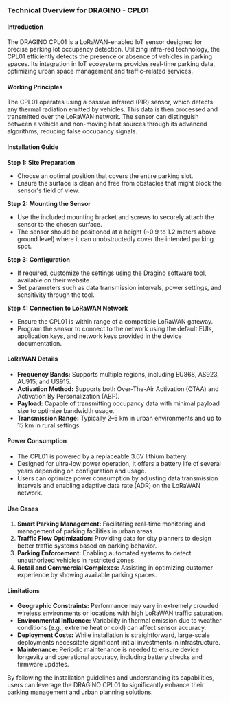 ### Technical Overview for DRAGINO - CPL01

#### Introduction
The DRAGINO CPL01 is a LoRaWAN-enabled IoT sensor designed for precise parking lot occupancy detection. Utilizing infra-red technology, the CPL01 efficiently detects the presence or absence of vehicles in parking spaces. Its integration in IoT ecosystems provides real-time parking data, optimizing urban space management and traffic-related services.

#### Working Principles
The CPL01 operates using a passive infrared (PIR) sensor, which detects any thermal radiation emitted by vehicles. This data is then processed and transmitted over the LoRaWAN network. The sensor can distinguish between a vehicle and non-moving heat sources through its advanced algorithms, reducing false occupancy signals.

#### Installation Guide
**Step 1: Site Preparation**
- Choose an optimal position that covers the entire parking slot.
- Ensure the surface is clean and free from obstacles that might block the sensor's field of view.

**Step 2: Mounting the Sensor**
- Use the included mounting bracket and screws to securely attach the sensor to the chosen surface.
- The sensor should be positioned at a height (~0.9 to 1.2 meters above ground level) where it can unobstructedly cover the intended parking spot.

**Step 3: Configuration**
- If required, customize the settings using the Dragino software tool, available on their website.
- Set parameters such as data transmission intervals, power settings, and sensitivity through the tool.

**Step 4: Connection to LoRaWAN Network**
- Ensure the CPL01 is within range of a compatible LoRaWAN gateway.
- Program the sensor to connect to the network using the default EUIs, application keys, and network keys provided in the device documentation.

#### LoRaWAN Details
- **Frequency Bands:** Supports multiple regions, including EU868, AS923, AU915, and US915.
- **Activation Method:** Supports both Over-The-Air Activation (OTAA) and Activation By Personalization (ABP).
- **Payload:** Capable of transmitting occupancy data with minimal payload size to optimize bandwidth usage.
- **Transmission Range:** Typically 2–5 km in urban environments and up to 15 km in rural settings.

#### Power Consumption
- The CPL01 is powered by a replaceable 3.6V lithium battery.
- Designed for ultra-low power operation, it offers a battery life of several years depending on configuration and usage.
- Users can optimize power consumption by adjusting data transmission intervals and enabling adaptive data rate (ADR) on the LoRaWAN network.

#### Use Cases
1. **Smart Parking Management:** Facilitating real-time monitoring and management of parking facilities in urban areas.
2. **Traffic Flow Optimization:** Providing data for city planners to design better traffic systems based on parking behavior.
3. **Parking Enforcement:** Enabling automated systems to detect unauthorized vehicles in restricted zones.
4. **Retail and Commercial Complexes:** Assisting in optimizing customer experience by showing available parking spaces.

#### Limitations
- **Geographic Constraints:** Performance may vary in extremely crowded wireless environments or locations with high LoRaWAN traffic saturation.
- **Environmental Influence:** Variability in thermal emission due to weather conditions (e.g., extreme heat or cold) can affect sensor accuracy.
- **Deployment Costs:** While installation is straightforward, large-scale deployments necessitate significant initial investments in infrastructure.
- **Maintenance:** Periodic maintenance is needed to ensure device longevity and operational accuracy, including battery checks and firmware updates.

By following the installation guidelines and understanding its capabilities, users can leverage the DRAGINO CPL01 to significantly enhance their parking management and urban planning solutions.